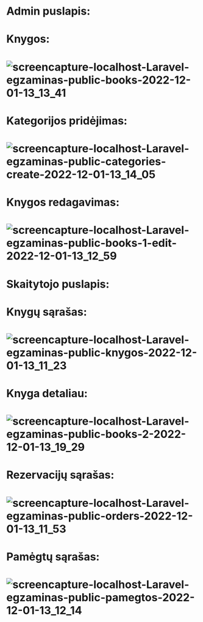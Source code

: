 # Admin puslapis:
# Knygos:
# ![screencapture-localhost-Laravel-egzaminas-public-books-2022-12-01-13_13_41](https://user-images.githubusercontent.com/107037107/205038994-d2523fa8-a834-4ee7-b5df-7411bbb71145.png)
# Kategorijos pridėjimas:
# ![screencapture-localhost-Laravel-egzaminas-public-categories-create-2022-12-01-13_14_05](https://user-images.githubusercontent.com/107037107/205039172-49eb7d66-6618-47eb-b970-088dd2281065.png)
# Knygos redagavimas:
# ![screencapture-localhost-Laravel-egzaminas-public-books-1-edit-2022-12-01-13_12_59](https://user-images.githubusercontent.com/107037107/205039242-ea2a2206-f193-40ca-9e93-546c30b2257d.png)
# Skaitytojo puslapis:
# Knygų sąrašas:
# ![screencapture-localhost-Laravel-egzaminas-public-knygos-2022-12-01-13_11_23](https://user-images.githubusercontent.com/107037107/205039433-e6483ec0-a9b8-4418-8eca-3cb7ef4a206b.png)
# Knyga detaliau: 
# ![screencapture-localhost-Laravel-egzaminas-public-books-2-2022-12-01-13_19_29](https://user-images.githubusercontent.com/107037107/205039900-bdf9ba57-f008-4251-bb67-5a5f046bab0e.png)
# Rezervacijų sąrašas:
# ![screencapture-localhost-Laravel-egzaminas-public-orders-2022-12-01-13_11_53](https://user-images.githubusercontent.com/107037107/205040008-887e2d13-260f-450d-96a7-daec670b9906.png)
# Pamėgtų sąrašas:
# ![screencapture-localhost-Laravel-egzaminas-public-pamegtos-2022-12-01-13_12_14](https://user-images.githubusercontent.com/107037107/205040068-d9abab41-b550-45a8-8f6d-dc46294da740.png)
